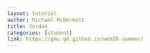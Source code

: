 ```yaml
---
layout: tutorial
author: Michael McDermott
title: Jordan
categories: [student]
link: https://gmu-gd.github.io/web20-summer/
---
```

